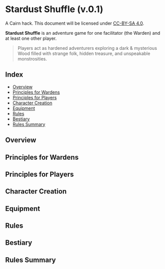 # Stardust Shuffle (v.0.1)
 A Cairn hack. This document will be licensed under [CC-BY-SA 4.0](https://creativecommons.org/licenses/by-sa/4.0/).  

**Stardust Shuffle** is an adventure game for one facilitator (the Warden) and at least one other player.
>Players act as hardened adventurers exploring a dark & mysterious Wood filled with strange folk, hidden treasure, and unspeakable monstrosities.

## Index

- [Overview](#overview)
- [Principles for Wardens](#principles-for-wardens)
- [Principles for Players](#principles-for-players)
- [Character Creation](#character-creation)
- [Equipment](#equipment-list-prices-in-gold-pieces)
- [Rules](#rules)
- [Bestiary](#bestiary)
- [Rules Summary](#rules-summary)

## Overview

## Principles for Wardens

## Principles for Players

## Character Creation

## Equipment

## Rules

## Bestiary

## Rules Summary
